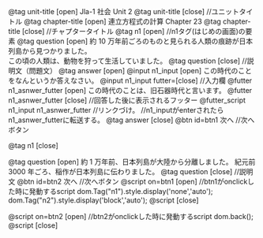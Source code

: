 @tag unit-title [open] Jla-1 社会 Unit 2
@tag unit-title [close]
//ユニットタイトル
@tag chapter-title [open] 連立方程式の計算 Chapter 23
@tag chapter-title [close]
//チャプタータイトル
@tag n1 [open]
//n1タグ(はじめの画面)の要素
@tag question [open]
約 10 万年前ごろのものと見られる人類の痕跡が日本列島から見つかりました。  
この頃の人類は、動物を狩って生活していました。
@tag question [close]
//説明文（問題文）
@tag answer [open]
@input n1_input [open]
この時代のことをなんというか答えなさい。
@input n1_input futter=[close]
//入力欄
@futter n1_asnwer_futter [open]
この時代のことは、旧石器時代と言います。
@futter n1_asnwer_futter [close]
//回答した後に表示されるフッター
@futter_script n1_input n1_asnwer_futter
//リンクづけ。
//n1_inputがenterされたらn1_asnwer_futterに転送する。
@tag answer [close]
@btn id=btn1 次へ
//次へボタン

@tag n1 [close]

@tag question [open]
約 1 万年前、日本列島が大陸から分離しました。
紀元前 3000 年ごろ、稲作が日本列島に伝わりました。
@tag question [close]
//説明文
@btn id=btn2 次へ
//次へボタン
@script on=btn1 [open]
//btn1がonclickした時に発動するscript
dom.Tag("n1").style.display('none','auto');
dom.Tag("n2").style.display('block','auto');
@script [close]

@script on=btn2 [open]
//btn2がonclickした時に発動するscript
dom.back();
@script [close]
